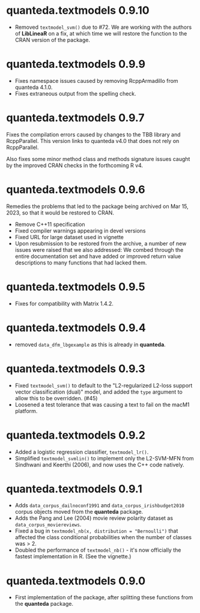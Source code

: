 # quanteda.textmodels 0.9.10

* Removed `textmodel_svm()` due to #72. We are working with the authors of **LibLineaR** on a fix, at which time we will restore the function to the CRAN version of the package.

# quanteda.textmodels 0.9.9

* Fixes namespace issues caused by removing RcppArmadillo from quanteda 4.1.0. 
* Fixes extraneous output from the spelling check.

# quanteda.textmodels 0.9.7

Fixes the compilation errors caused by changes to the TBB library and RcppParallel. This version links to quanteda v4.0 that does not rely on RcppParallel.

Also fixes some minor method class and methods signature issues caught by the improved CRAN checks in the forthcoming R v4.

# quanteda.textmodels 0.9.6

Remedies the problems that led to the package being archived on Mar 15, 2023, so that it would be restored to CRAN.

- Remove C++11 specification
- Fixed compiler warnings appearing in devel versions
- Fixed URL for large dataset used in vignette
- Upon resubmission to be restored from the archive, a number of new issues were raised that we also addressed:  We combed through the entire documentation set and have added or improved return value descriptions to many functions that had lacked them.

# quanteda.textmodels 0.9.5

* Fixes for compatibility with Matrix 1.4.2.

# quanteda.textmodels 0.9.4

* removed `data_dfm_lbgexample` as this is already in **quanteda**.

# quanteda.textmodels 0.9.3

* Fixed `textmodel_svm()` to default to the "L2-regularized L2-loss support vector classification (dual)" model, and added the `type` argument to allow this to be overridden. (#45)
* Loosened a test tolerance that was causing a text to fail on the macM1 platform.

# quanteda.textmodels 0.9.2

* Added a logistic regression classifier, `textmodel_lr()`.
* Simplified `textmodel_svmlin()` to implement only the L2-SVM-MFN from Sindhwani and Keerthi (2006), and now uses the C++ code natively.

# quanteda.textmodels 0.9.1

* Adds `data_corpus_dailnoconf1991` and `data_corpus_irishbudget2010` corpus objects moved from the **quanteda** package.
* Adds the Pang and Lee (2004) movie review polarity dataset as `data_corpus_moviereviews`.
* Fixed a bug in `textmodel_nb(x, distribution = "Bernoulli")` that affected the class conditional probabilities when the number of classes was > 2.
* Doubled the performance of `textmodel_nb()` - it's now officially the fastest implementation in R.  (See the vignette.)

# quanteda.textmodels 0.9.0

* First implementation of the package, after splitting these functions from the **quanteda** package.
